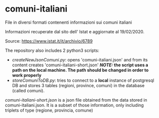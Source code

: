 # comuni-italiani
File in diversi formati contenenti informazioni sui comuni italiani

Informazioni recuperate dal sito dell' Istat e aggiornate al 19/02/2020.

Source: https://www.istat.it/it/archivio/6789

The repository also includes 2 python3 scripts:

- *createNewJsonComuni.py*: opens 'comuni-italiani.json' and from its content creates 'comuni-italiani-short.json'
***NOTE:* the script uses a path on the local machine. The path should be changed in order to work properly**
- *storeComuniToDB.py*: tries to connect to a **local** instance of postgresql DB and stores 3 tables (regioni, province, comuni) in the database (called comuni).

*comuni-italiani-short.json* is a json file obtained from the data stored in comuni-italiani.json. It is a subset of those information, only including triplets of type (regione, provincia, comune)

